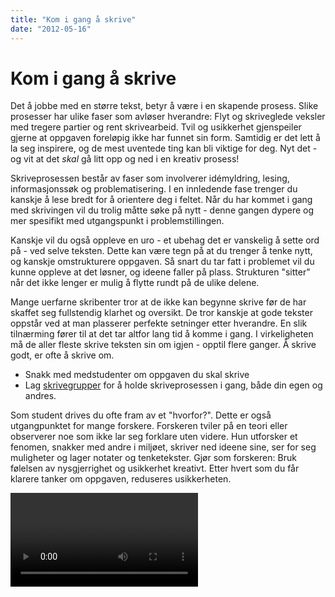 ```yaml
---
title: "Kom i gang å skrive"
date: "2012-05-16"
---
```


# Kom i gang å skrive

Det å jobbe med en større tekst, betyr å være i en skapende prosess. Slike prosesser har ulike faser som avløser hverandre: Flyt og skriveglede veksler med tregere partier og rent skrivearbeid. Tvil og usikkerhet gjenspeiler gjerne at oppgaven foreløpig ikke har funnet sin form. Samtidig er det lett å la seg inspirere, og de mest uventede ting kan bli viktige for deg. Nyt det - og vit at det _skal_ gå litt opp og ned i en kreativ prosess!

Skriveprosessen består av faser som involverer idémyldring, lesing, informasjonssøk og problematisering. I en innledende fase trenger du kanskje å lese bredt for å orientere deg i feltet. Når du har kommet i gang med skrivingen vil du trolig måtte søke på nytt - denne gangen dypere og mer spesifikt med utgangspunkt i problemstillingen.

Kanskje vil du også oppleve en uro - et ubehag det er vanskelig å sette ord på - ved selve teksten. Dette kan være tegn på at du trenger å tenke nytt, og kanskje omstrukturere oppgaven. Så snart du tar fatt i problemet vil du kunne oppleve at det løsner, og ideene faller på plass. Strukturen "sitter" når det ikke lenger er mulig å flytte rundt på de ulike delene.

Mange uerfarne skribenter tror at de ikke kan begynne skrive før de har skaffet seg fullstendig klarhet og oversikt. De tror kanskje at gode tekster oppstår ved at man plasserer perfekte setninger etter hverandre. En slik tilnærming fører til at det tar altfor lang tid å komme i gang. I virkeligheten må de aller fleste skrive teksten sin om igjen - opptil flere ganger. Å skrive godt, er ofte å skrive om.

* Snakk med medstudenter om oppgaven du skal skrive
* Lag [skrivegrupper](/skriving/skrivegrupper) for å holde skriveprosessen i gang, både din egen og andres.

Som student drives du ofte fram av et "hvorfor?". Dette er også utgangpunktet for mange forskere. Forskeren tviler på en teori eller observerer noe som ikke lar seg forklare uten videre. Hun utforsker et fenomen, snakker med andre i miljøet, skriver ned ideene sine, ser for seg muligheter og lager notater og tenketekster. Gjør som forskeren: Bruk følelsen av nysgjerrighet og usikkerhet kreativt. Etter hvert som du får klarere tanker om oppgaven, reduseres usikkerheten.

<Video id="FOwhrXNnHNI" />

Snakk gjerne om oppgaven med medstudenter og andre som vil høre på. Det kan være veldig klargjørende å sette ord på ideene dine. Hvorfor synes du at dette temaet er interessant? Hvilke problemstillinger ser du for deg? Hvordan kan problemstillingen(e) besvares? Hva ser du for deg at du vil komme fram til? Å presentere utkast for [medstudenter](?p=1216) er også en utmerket måte å komme i gang på.

## Tenk og skriv

Det er viktigere å komme i gang, enn å ha full kontroll på produktet. Det finnes ulike skriveteknikker du kan bruke for å utvikle dine første ideer om et emne. Prøv for eksempel idémyldring, tankekart, tenketest og hurtigskriving som er beskrevet nedenfor. Når du begynner å skrive, vil du trolig oppleve at prosjektet blir mye klarere for deg.

Begynn gjerne å skrive om det du syns er gøy. Skriv gjerne bare litt om gangen. Hvis du tar pauser FØR du har skrevet deg helt tom, er det lettere å ta opp igjen tråden. Presenter gjerne teksten din for andre, for eksempel i [skrivegrupper](/skriving/skriving-er-en-prosess/skrivegrupper/), og be om tilbakemeldinger selv om du ikke er helt fornøyd enda. Gode forfattere bruker tid på å revidere, og må ofte restrukturere tekstene sine flere ganger. Se

Det er (minst) to strategier for å strukturere en tekst:

**Tekst før struktur**

- Skriv ned alt du vet om emnet
- Les gjennom det du har skrevet, og ordne teksten i avsnitt ved hjelp av stikkord/overskrifter
- Ut fra dette strukturerer du teksten

**Struktur før tekst**

- Her lager du en disposisjon før du går i gang med å skrive
- Så fyller du inn tekst i disposisjonen, punkt for punkt
- Disposisjonen justeres underveis

En skriveprosess kan ha ulike former. Det er viktig å finne ut hvordan _du_ fungerer best. Pleier du å gå og "ruge" i lang tid, for så å skrive ut en mer eller mindre ferdig tekst rett før innleveringsfristen? Eller trenger du å komme i gang raskt, og deretter bruke tiden til å strukturere, skrive om og bygge ut utkastet ditt? Vær trygg på arbeidsmåten din!

## Oppstartsteknikker

Nedenfor er noen ulike teknikker som kan brukes for å nærme seg en problemstilling og disposisjon for oppgaven.

## Idémyldring

Idémyldring er et godt redskap for å få oversikt over hva du vet om et tema og hva du trenger å finne ut mer om. Det kan også brukes til å avgrense et tema og lage utkast til disposisjon. Skriv ned alle assosiasjoner du har til temaet uten å sensurere deg selv. I løpet av idémyldringen vil det komme frem stikkord og setninger som du kan arbeide videre med.

- skriv ord og setninger
- tegn figurer
- notér interessante boktitler, rapporter og ulike typer data

Ideer kan dukke opp når som helst – ha alltid penn og papir tilgjengelig!  
Idémyldring er en privat tekst, som skal gi skrivelyst.

::: tips Tips!
Mangler du penn og papir, har du kanskje en mobil i hånden. Skriv ideen du fikk som en tekstmelding, eller les det inn på taleopptak.
:::

## Tankekart

- Skriv hovedideen din midt på arket
- Tegn linjer eller grener fra hovedideen og skriv nøkkelord på hver linje
- Legg til mindre linjer og grener med detaljer
- Skriv ned ideene slik de faller deg inn – vær spontan!
- Se etter forbindelser og sammenhenger som kan markeres på kartet

<Figure
  src="/images/norsk-tankekart-sma-bokstaver.png"
  alt="Tankekart"
  caption="Tankekart om grønn markedsføring"
  type=""
/>

::: tip Tips:
- Bruk farger for å markere temaer og relasjoner, og for å framheve tanker
- Bruk bilder eller symboler
- Bruk små bokstaver. Små bokstaver leses og huskes bedre enn store bokstaver
:::

(Kilde: Learning Support Services (2004) _Skills for Learning_ \[CD-ROM\]. Leeds: Leeds Metropolitan University Library).

## Tenketekst

En tenketekst er en privat og kreativ tekst som kan hjelpe deg i gang med skriveprosessen. Tenkeskriving er skriving for å lære, for å få ideer og for å engasjere. Ved å skrive uten tanke på produktet, kan du oppdage nye muligheter i emnet du fokuserer på.

- Skriv ned alt du vet om emnet i en mer eller mindre sammenhengende tekst
- Fokuser på innholdet i teksten din
- Skriv uten å ta stilling til tekstens form. Målet er å få fram ideer og tanker uten kritiske blikk

## Hurtigskriving

Hurtigskriving er en metode for å skrive en tenketekst; også her er målet å få i gang skriveprosessen.

- Skriv et sentralt ord fra oppgaven din som overskrift
- Skriv uten stans mellom 10-30 minutter uten å løfte fingrene fra tastaturet- eller pennen fra papiret
- Etterpå leser du igjennom teksten din og strukturerer setningene
- Skriv gjerne stikkord i margen og del teksten inn i mindre biter

## Fra tema til problemformulering

Det er flere måter å starte en skriveprosess på, men det kan være lurt å utarbeide en foreløpig problemstilling nokså tidlig. Noen er så heldige at de vet akkurat hva de vil undersøke før de begynner. Andre må gjerne tenke, notere, gjøre litteratursøk og lese en del før de formulerer en problemstilling eller et forskningsspørsmål, og ofte må man justere underveis.

Arbeidet med å forme et problem eller spørsmål kan gjerne starte med idémyldring. Skriv ned alle de spørsmålene og ideene du kommer på – det å være kritisk og luke ut kommer etter hvert. Når du orienterer deg i emnet, blir du gradvis i stand til å stille mer presise spørsmål. Kanskje dukker det opp nye spørsmål og vinkler du ikke hadde tenkt på. Tenk og kjenn etter: Hva interesserer deg? Hva engasjerer deg mest? Formuler dette i fulle setninger som senere kan danne utgangspunkt for en innledning.

::: oppgave Øvelse 
Skriv ned minst fem varianter av problemstillingen som opptar deg. 
  Velg ut de to beste. 
  Start på et nytt ark, og skriv fem varianter av de to. 
  Velg de to beste. 
  Skriv fem nye varianter. 
  
Fortsett øvelsen til du har en problemformulering som virkelig sitter, og lar seg besvare. 
::: 

Se mer om problemformulering under [Oppbygning av en oppgave](/oppbygning-av-en-oppgave)


